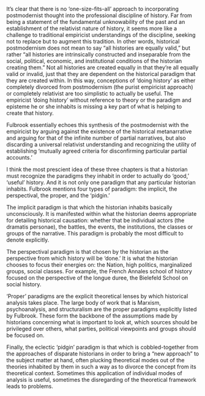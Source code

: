 It’s clear that there is no ‘one-size-fits-all’ approach to incorporating postmodernist thought into the professional discipline of history. Far from being a statement of the fundamental unknowability of the past and an establishment of the relativist nature of history, it seems more like a challenge to traditional empiricist understandings of the discipline, seeking not to replace but to augment this tradition. In other words, historical postmodernism does not mean to say “all histories are equally valid,” but rather “all histories are intrinsically constructed and inseparable from the social, political, economic, and institutional conditions of the historian creating them.” Not all histories are created equally in that they’re all equally valid or invalid, just that they are dependent on the historical paradigm that they are created within. In this way, conceptions of ‘doing history’ as either completely divorced from postmodernism (the purist empiricist approach) or completely relativist are too simplistic to actually be useful. The empiricist ‘doing history’ without reference to theory or the paradigm and episteme he or she inhabits is missing a key part of what is helping to create that history.

Fulbrook essentially echoes this synthesis of the postmodernist with the empiricist by arguing against the existence of the historical metanarrative and arguing for that of the infinite number of partial narratives, but also discarding a universal relativist understanding and recognizing the utility of establishing ‘mutually agreed criteria for disconfirming particular partial accounts.’

I think the most prescient idea of these three chapters is that a historian must recognize the paradigms they inhabit in order to actually do ‘good,’ ‘useful’ history. And it is not only one paradigm that any particular historian inhabits. Fulbrook mentions four types of paradigm: the implicit, the perspectival, the proper, and the ‘pidgin.’ 

The implicit paradigm is that which the historian inhabits basically unconsciously. It is manifested within what the historian deems appropriate for detailing historical causation: whether that be individual actors (the dramatis personae), the battles, the events, the institutions, the classes or groups of the narrative. This paradigm is probably the most difficult to denote explicitly.

The perspectival paradigm is that chosen by the historian as the perspective from which history will be ‘done.’ It is what the historian chooses to focus their energies on: the Nation, high politics, marginalized groups, social classes. For example, the French Annales school of history focused on the perspective of the longue duree, the Bielefeld School on social history.

‘Proper’ paradigms are the explicit theoretical lenses by which historical analysis takes place. The large body of work that is Marxism, psychoanalysis, and structuralism are the proper paradigms explicitly listed by Fulbrook. These form the backbone of the assumptions made by historians concerning what is important to look at, which sources should be privileged over others, what parties, political viewpoints and groups should be focused on.

Finally, the eclectic ‘pidgin’ paradigm is that which is cobbled-together from the approaches of disparate historians in order to bring a “new approach” to the subject matter at hand, often plucking theoretical modes out of the theories inhabited by them in such a way as to divorce the concept from its theoretical context. Sometimes this application of individual modes of analysis is useful, sometimes the disregarding of the theoretical framework leads to problems.
